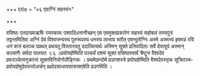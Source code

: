 +++
title = "०६ एवाग्निं सहस्यं१"

+++

वसिष्ठः एतदाख्यऋषिः रयस्कामः पश्वादिधनानीच्छन् एव एवमुक्तप्रकारेण सहस्यं सहोबलं तस्यपुत्रं तद्वन्तमितिवा अग्निं देवं विश्वप्स्न्यस्य पुरुरूपस्य धनस्य लाभाय स्तौत् एवम्भूतोग्निः अस्मे अस्मभ्यं इषमन्नं रयिं धनं वाजं बलञ्च पप्रथत् प्रथयतु विस्तारयतु ददात्वित्यर्थः अस्मिन् सूक्ते प्रतिपादिताः सर्वे देवायूयं अस्मान् कल्याणैः सर्वदा पालयत ॥ ६ ॥प्रवोयज्ञेष्विति पञ्चर्चं दशमं सूक्तं वसिष्ठस्यार्षं त्रैष्टुभं वैश्वदेवं प्रवःपञ्चेत्यनुक्रान्तं सूक्तविनियोगोलैङ्गिकः । प्रथमेछन्दोमे प्रउगशस्त्रे प्रवोयज्ञेष्विति वैश्वदेवस्तृचः सूत्रितञ्च-प्रवोयज्ञेषुदेवयन्तोअर्चन् प्रक्षोदसाधायसासस्रएषेति प्रउगमिति ।